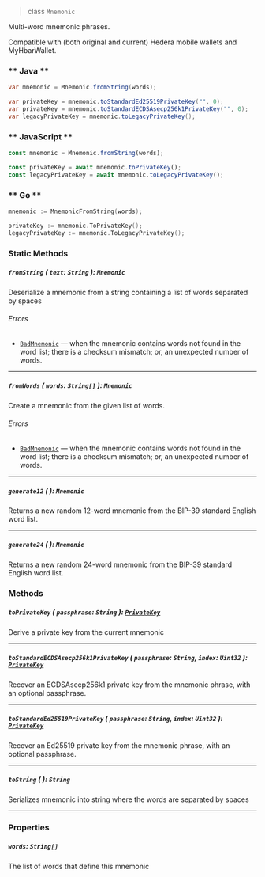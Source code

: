 > class `Mnemonic`

Multi-word mnemonic phrases.

Compatible with (both original and current) Hedera mobile wallets
and MyHbarWallet.

<!-- tabs:start -->

### ** Java **

```java
var mnemonic = Mnemonic.fromString(words);

var privateKey = mnemonic.toStandardEd25519PrivateKey("", 0);
var privateKey = mnemonic.toStandardECDSAsecp256k1PrivateKey("", 0);
var legacyPrivateKey = mnemonic.toLegacyPrivateKey();
```

### ** JavaScript **

```javascript
const mnemonic = Mnemonic.fromString(words);

const privateKey = await mnemonic.toPrivateKey();
const legacyPrivateKey = await mnemonic.toLegacyPrivateKey();
```

### ** Go **

```go
mnemonic := MnemonicFromString(words);

privateKey := mnemonic.ToPrivateKey();
legacyPrivateKey := mnemonic.ToLegacyPrivateKey();
```

<!-- tabs:end -->
### Static Methods

##### `fromString` ( `text`: `String` ): `Mnemonic`

Deserialize a mnemonic from a string containing a list of words separated by spaces

###### Errors

- [`BadMnemonic`](../error/BadMnemonic.md) — when the mnemonic contains
  words not found in the word list; there is a checksum mismatch; or, an
  unexpected number of words.

---

##### `fromWords` ( `words`: `String[]` ): `Mnemonic`

Create a mnemonic from the given list of words.

###### Errors

- [`BadMnemonic`](../error/BadMnemonic.md) — when the mnemonic contains
  words not found in the word list; there is a checksum mismatch; or, an
  unexpected number of words.

---

##### `generate12` ( ): `Mnemonic`

Returns a new random 12-word mnemonic from the BIP-39 standard English word list.

---

##### `generate24` ( ): `Mnemonic`

Returns a new random 24-word mnemonic from the BIP-39 standard English word list.

### Methods

##### `toPrivateKey` ( `passphrase`: `String` ): [`PrivateKey`](PrivateKey.md)

Derive a private key from the current mnemonic

---

##### `toStandardECDSAsecp256k1PrivateKey` ( `passphrase`: `String`, `index`: `Uint32` ): [`PrivateKey`](PrivateKey.md)

Recover an ECDSAsecp256k1 private key from the mnemonic phrase, with an optional passphrase.

---

##### `toStandardEd25519PrivateKey` ( `passphrase`: `String`, `index`: `Uint32` ): [`PrivateKey`](PrivateKey.md)

Recover an Ed25519 private key from the mnemonic phrase, with an optional passphrase.

---

##### `toString` ( ): `String`

Serializes mnemonic into string where the words are separated by spaces

---

### Properties

##### `words`: `String[]`

The list of words that define this mnemonic
